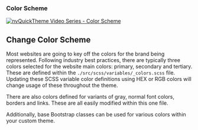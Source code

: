 ### Color Scheme
[![nvQuickTheme Video Series - Color Scheme](https://img.youtube.com/vi/o1XW3e8JKfw/0.jpg)](https://www.youtube.com/watch?v=o1XW3e8JKfw)

## Change Color Scheme
Most websites are going to key off the colors for the brand being represented.  Following industry best practices, there are typically three colors selected for the website main colors: primary, secondary and tertiary. These are defined within the `./src/scss/variables/_colors.scss` file. Updating these SCSS variable color definitions using HEX or RGB colors will change usage of these throughout the theme.  

There are also colors defined for variants of gray, normal font colors, borders and links. These are all easily modified within this one file.

Additionally, base Bootstrap classes can be used for various colors within your custom theme.